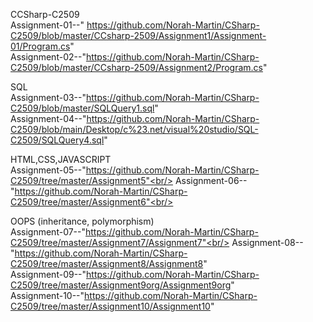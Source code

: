 CCSharp-C2509<br/>
      Assignment-01--" https://github.com/Norah-Martin/CSharp-C2509/blob/master/CCsharp-2509/Assignment1/Assignment-01/Program.cs"  <br/>
      Assignment-02--"https://github.com/Norah-Martin/CSharp-C2509/blob/master/CCsharp-2509/Assignment2/Program.cs" <br/>

SQL <br/>
      Assignment-03--"https://github.com/Norah-Martin/CSharp-C2509/blob/master/SQLQuery1.sql" <br/>
      Assignment-04--"https://github.com/Norah-Martin/CSharp-C2509/blob/main/Desktop/c%23.net/visual%20studio/SQL-C2509/SQLQuery4.sql" 
      
HTML,CSS,JAVASCRIPT<br/>
      Assignment-05--"https://github.com/Norah-Martin/CSharp-C2509/tree/master/Assignment5"<br/>
      Assignment-06--"https://github.com/Norah-Martin/CSharp-C2509/tree/master/Assignment6"<br/>

OOPS (inheritance, polymorphism)<br/>
      Assignment-07--"https://github.com/Norah-Martin/CSharp-C2509/tree/master/Assignment7/Assignment7"<br/>
      Assignment-08--"https://github.com/Norah-Martin/CSharp-C2509/tree/master/Assignment8/Assignment8" <br/>
      Assignment-09--"https://github.com/Norah-Martin/CSharp-C2509/tree/master/Assignment9org/Assignment9org" <br/>
      Assignment-10--"https://github.com/Norah-Martin/CSharp-C2509/tree/master/Assignment10/Assignment10" <br/>
